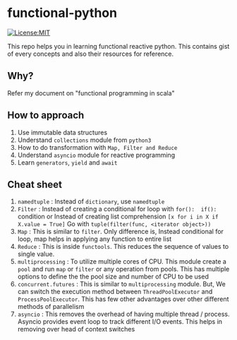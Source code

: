 # functional-python
[![License:MIT](https://img.shields.io/packagist/l/doctrine/orm.svg)](https://opensource.org/licenses/MIT)

This repo helps you in learning functional reactive python. This contains gist of every concepts and also their resources for reference.

## Why? 
Refer my document on "functional programming in scala"

## How to approach
1. Use immutable data structures 
2. Understand `collections` module from `python3`
3. How to do transformation with `Map, Filter and Reduce` 
4. Understand `asyncio` module for reactive programming
5. Learn `generators`, `yield` and `await`

## Cheat sheet
1. `namedtuple` : Instead of `dictionary`, use `namedtuple`
2. `Filter` : Instead of creating a conditional for loop with `for():  if():` condition or
    Instead of creating list comprehension `[x for i in X if X.value = True]` 
    Go with `tuple(filter(func, <iterator object>))`
3. `Map` :  This is similar to `filter`. Only difference is, Instead conditional for loop, 
    map helps in applying any function to entire list 
4. `Reduce` : This is inside `functools`. This reduces the sequence of values to single value.
5. `multiprocessing` : To utilize multiple cores of CPU. This module create a `pool` and 
    run `map` or `filter` or any operation from pools. This has multiple options to define the 
    the pool size and number of CPU to be used
6. `concurrent.futures` : This is similar to `multiprocessing` module. But, We can switch the 
    execution method between `ThreadPoolExecutor` and `ProcessPoolExecutor`. This has few other 
    advantages over other different methods of parallelism
7. `asyncio` : This removes the overhead of having multiple thread / process. Asyncio provides event 
    loop to track different I/O events. This helps in removing over head of context switches